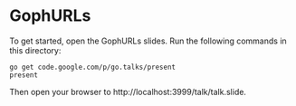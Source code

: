 # GophURLs

To get started, open the GophURLs slides. Run the following commands in this directory:

```
go get code.google.com/p/go.talks/present
present
````

Then open your browser to http://localhost:3999/talk/talk.slide.